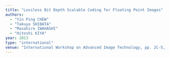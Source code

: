 ```yaml
---
title: "Lossless Bit Depth Scalable Coding for Floating Point Images"
authors:
  - "Yin Ping CHEW"
  - "Takuya SHIBATA"
  - "Masahiro IWAHASHI"
  - "Hitoshi KIYA"
year: 2013
type: "international"
venue: "International Workshop on Advanced Image Technology, pp. 2C-5, Nagoya，Japan, 2013-01-07."
---
```

